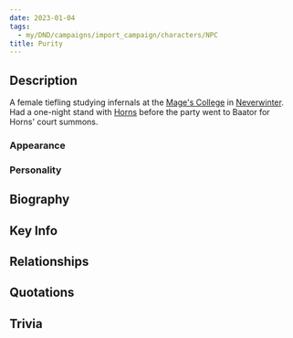 ```yaml
---
date: 2023-01-04
tags:
  - my/DND/campaigns/import_campaign/characters/NPC
title: Purity
---
```


## Description

A female tiefling studying infernals at the [Mage's College](/dnd/locations/mage-college) in [Neverwinter](/dnd/locations/neverwinter).
Had a one-night stand with [Horns](/dnd/characters/horns) before the party went to Baator for Horns' court summons.

### Appearance

### Personality

## Biography

## Key Info

## Relationships

## Quotations

## Trivia
